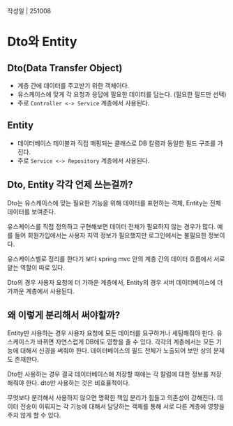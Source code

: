 작성일 | 251008

# Dto와 Entity 

## Dto(Data Transfer Object)

- 계층 간에 데이터를 주고받기 위한 객체이다.
- 유스케이스에 맞게 각 요청과 응답에 필요한 데이터를 담는다. (필요한 필드만 선택)
- 주로 `Controller <-> Service` 계층에서 사용된다. 

## Entity 
- 데이터베이스 테이블과 직접 매핑되는 클래스로 DB 칼럼과 동일한 필드 구조를 가진다. 
- 주로 `Service <-> Repository` 계층에서 사용된다. 

## Dto, Entity 각각 언제 쓰는걸까? 

Dto는 유스케이스에 맞는 필요한 기능을 위해 데이터를 표현하는 객체, Entity는 전체 데이터를 보여준다.

유스케이스를 직접 정의하고 구현해보면 데이터 전체가 필요하지 않는 경우가 많다.
예를 들어 회원가입에서는 사용자 지역 정보가 필요했지만 로그인에서는 불필요한 정보이다. 

유스케이스별로 정리를 한다기 보다 spring mvc 안의 계층 간의 데이터 흐름에서 서로 맡는 역할이 따로 있다. 

Dto의 경우 사용자 요청에 더 가까운 계층에서, Entity의 경우 서버 데이터베이스에 더 가까운 계층에서 사용된다. 

## 왜 이렇게 분리해서 써야할까? 

Entity만 사용하는 경우 사용자 요청에 모든 데이터를 요구하거나 세팅해줘야 한다. 유스케이스가 바뀌면 자연스럽게 DB에도 영향을 줄 수 있다. 각각의 계층에서는 모든 기능에 대해서 신경을 써줘야 한다. 데이터베이스의 필드 전체가 노출되어 보안 상의 문제도 존재한다. 

Dto만 사용하는 경우 결국 데이터베이스에 저장할 때에는 각 칼럼에 대한 정보를 저장해줘야 한다. dto만 사용하는 것은 비효율적이다. 

무엇보다 분리해서 사용하지 않으면 명확한 책임 분리가 힘들고 의존성이 강해진다. 데이터 전송이 이뤄지는 각 기능에 대해서 담당하는 객체를 통해 서로 다른 계층에 영향을 주지 않게 할 수 있다. 